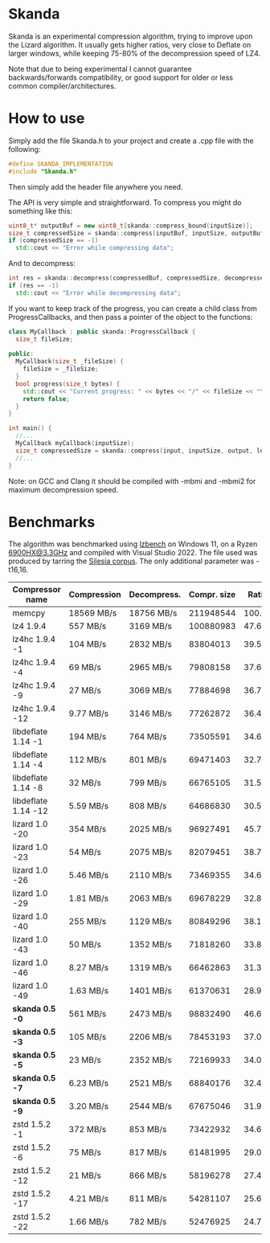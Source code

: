 # Skanda

Skanda is an experimental compression algorithm, trying to improve upon the Lizard algorithm. It usually gets higher ratios, very close to Deflate on larger windows, while keeping 75-80% of the decompression speed of LZ4. 

Note that due to being experimental I cannot guarantee backwards/forwards compatibility, or good support for older or less common compiler/architectures.

# How to use

Simply add the file Skanda.h to your project and create a .cpp file with the following:
```cpp
#define SKANDA_IMPLEMENTATION
#include "Skanda.h"
```
Then simply add the header file anywhere you need.

The API is very simple and straightforward. To compress you might do something like this:
```cpp
uint8_t* outputBuf = new uint8_t[skanda::compress_bound(inputSize)];
size_t compressedSize = skanda::compress(inputBuf, inputSize, outputBuf);
if (compressedSize == -1)
  std::cout << "Error while compressing data";
```
And to decompress:
```cpp
int res = skanda::decompress(compressedBuf, compressedSize, decompressedBuf, uncompressedSize);
if (res == -1)
  std::cout << "Error while decompressing data";
```

If you want to keep track of the progress, you can create a child class from ProgressCallbacks, and then pass a pointer of the object to the functions:
```cpp
class MyCallback : public skanda::ProgressCallback {
  size_t fileSize;
  
public:
  MyCallback(size_t _fileSize) {
    fileSize = _fileSize;
  }
  bool progress(size_t bytes) {
    std::cout << "Current progress: " << bytes << "/" << fileSize << "\n";
    return false;
  }
}

int main() {
  //...
  MyCallback myCallback(inputSize);
  size_t compressedSize = skanda::compress(input, inputSize, output, level, window, &myCallback);
  //...
}
```

Note: on GCC and Clang it should be compiled with -mbmi and -mbmi2 for maximum decompression speed.

# Benchmarks

The algorithm was benchmarked using [lzbench](https://github.com/inikep/lzbench) on Windows 11, on a Ryzen 6900HX@3.3GHz and compiled with Visual Studio 2022. The file used was produced by tarring the [Silesia corpus](http://sun.aei.polsl.pl/~sdeor/index.php?page=silesia). The only additional parameter was -t16,16.

| Compressor name         | Compression| Decompress.| Compr. size | Ratio |
| ---------------         | -----------| -----------| ----------- | ----- | 
| memcpy                  | 18569 MB/s | 18756 MB/s |   211948544 |100.00 |  
| lz4 1.9.4               |   557 MB/s |  3169 MB/s |   100880983 | 47.60 |  
| lz4hc 1.9.4 -1          |   104 MB/s |  2832 MB/s |    83804013 | 39.54 |  
| lz4hc 1.9.4 -4          |    69 MB/s |  2965 MB/s |    79808158 | 37.65 |  
| lz4hc 1.9.4 -9          |    27 MB/s |  3069 MB/s |    77884698 | 36.75 |  
| lz4hc 1.9.4 -12         |  9.77 MB/s |  3146 MB/s |    77262872 | 36.45 |  
| libdeflate 1.14 -1      |   194 MB/s |   764 MB/s |    73505591 | 34.68 |  
| libdeflate 1.14 -4      |   112 MB/s |   801 MB/s |    69471403 | 32.78 |  
| libdeflate 1.14 -8      |    32 MB/s |   799 MB/s |    66765105 | 31.50 |  
| libdeflate 1.14 -12     |  5.59 MB/s |   808 MB/s |    64686830 | 30.52 |  
| lizard 1.0 -20          |   354 MB/s |  2025 MB/s |    96927491 | 45.73 |  
| lizard 1.0 -23          |    54 MB/s |  2075 MB/s |    82079451 | 38.73 |  
| lizard 1.0 -26          |  5.46 MB/s |  2110 MB/s |    73469355 | 34.66 |  
| lizard 1.0 -29          |  1.81 MB/s |  2063 MB/s |    69678229 | 32.88 |  
| lizard 1.0 -40          |   255 MB/s |  1129 MB/s |    80849296 | 38.15 |  
| lizard 1.0 -43          |    50 MB/s |  1352 MB/s |    71818260 | 33.88 |  
| lizard 1.0 -46          |  8.27 MB/s |  1319 MB/s |    66462863 | 31.36 |  
| lizard 1.0 -49          |  1.63 MB/s |  1401 MB/s |    61370631 | 28.96 |  
| **skanda 0.5 -0**       |   561 MB/s |  2473 MB/s |    98832490 | 46.63 |  
| **skanda 0.5 -3**       |   105 MB/s |  2206 MB/s |    78453193 | 37.02 |  
| **skanda 0.5 -5**       |    23 MB/s |  2352 MB/s |    72169933 | 34.05 |  
| **skanda 0.5 -7**       |  6.23 MB/s |  2521 MB/s |    68840176 | 32.48 |  
| **skanda 0.5 -9**       |  3.20 MB/s |  2544 MB/s |    67675046 | 31.93 |  
| zstd 1.5.2 -1           |   372 MB/s |   853 MB/s |    73422932 | 34.64 |  
| zstd 1.5.2 -6           |    75 MB/s |   817 MB/s |    61481995 | 29.01 |  
| zstd 1.5.2 -12          |    21 MB/s |   866 MB/s |    58196278 | 27.46 |  
| zstd 1.5.2 -17          |  4.21 MB/s |   811 MB/s |    54281107 | 25.61 |  
| zstd 1.5.2 -22          |  1.66 MB/s |   782 MB/s |    52476925 | 24.76 |  
